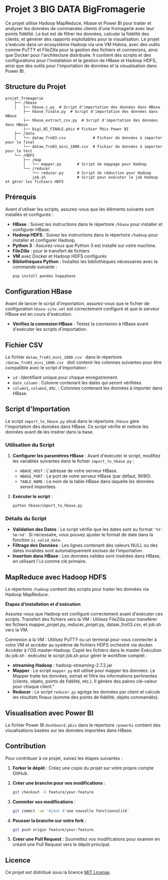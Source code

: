 # Projet 3 BIG DATA BigFromagerie

Ce projet utilise Hadoop MapReduce, Hbase et Power BI pour traiter et analyser les données de commandes clients d'une fromagerie avec leur points fidélité. Le but est de filtrer les données, calculer la fidélité des clients, et générer des rapports exploitables pour la visualisation. 
Le projet s'exécute dans un ecosystème Hadoop via une VM Hidora, avec des outils comme PuTTY et FileZilla pour la gestion des fichiers et connexions, ainsi que Docker pour l'architecture distribuée. Il contient des scripts et des configurations pour l'installation et la gestion de HBase et Hadoop HDFS, ainsi que des outils pour l'importation de données et la visualisation dans Power BI.

## Structure du Projet

```
projet_fromagerie
    ├── /hbase
    │   ├── hbase_c.py  # Script d'importation des données dans HBase
        ├── hbase_finale.py  # Script d'importation des données dans HBase
        ├── hbase_extract_csv.py  # Script d'importation des données dans HBase
        ├── Digi_BI_FINALE.pbix # Fichier Pbix Power BI 
    ├── /data
    │   └── dataw_fro03.csv            # Fichier de données à importer pour le final 
        └── dataw_fro03_mini_1000.csv  # Fichier de données à importer pour le test
    └── /HDFS
        ├── /map
        │   └── mapper.py       # Script de mappage pour Hadoop
        └── /reducer
            └── reducer.py      # Script de réduction pour Hadoop
            job.sh              # Script pour exécuter le job Hadoop et gérer les fichiers HDFS

```

## Prérequis

Avant d'utiliser les scripts, assurez-vous que les éléments suivants sont installés et configurés :

- **HBase** : Suivez les instructions dans le répertoire `/hbase` pour installer et configurer HBase.
- **Hadoop HDFS** : Suivez les instructions dans le répertoire `/hadoop` pour installer et configurer Hadoop.
- **Python 3** : Assurez-vous que Python 3 est installé sur votre machine.
- **FileZilla** : pour le transfert de fichiers
- **VM**  avec Docker et Hadoop HDFS configurés
- **Bibliothèques Python** : Installez les bibliothèques nécessaires avec la commande suivante :
  ```bash
  pip install pandas happybase
  ```

## Configuration HBase

Avant de lancer le script d'importation, assurez-vous que le fichier de configuration `hbase-site.xml` est correctement configuré et que le serveur HBase est en cours d'exécution.

- **Vérifiez la connexion HBase** : Testez la connexion à HBase avant d'exécuter les scripts d'importation.

## Fichier CSV

Le fichier `dataw_fro03_mini_1000.csv ` dans le répertoire `/dataw_fro03_mini_1000.csv ` doit contenir les colonnes suivantes pour être compatible avec le script d'importation :

- `id` : Identifiant unique pour chaque enregistrement.
- `date_column` : Colonne contenant les dates qui seront vérifiées.
- `column1`, `column2`, etc. : Colonnes contenant les données à importer dans HBase.

## Script d'Importation

Le script `import_to_hbase.py` situé dans le répertoire `/hbase` gère l'importation des données dans HBase. Ce script vérifie et nettoie les données avant de les insérer dans la base.

### Utilisation du Script

1. **Configurer les paramètres HBase** : Avant d'exécuter le script, modifiez les variables suivantes dans le fichier `import_to_hbase.py` :

   - `HBASE_HOST` : L'adresse de votre serveur HBase.
   - `HBASE_PORT` : Le port de votre serveur HBase (par défaut, 9090).
   - `TABLE_NAME` : Le nom de la table HBase dans laquelle les données seront importées.

2. **Exécuter le script** :
   ```bash
   python hbase/import_to_hbase.py
   ```

### Détails du Script

- **Validation des Dates** : Le script vérifie que les dates sont au format `'%Y-%m-%d'`. Si nécessaire, vous pouvez ajuster le format de date dans la fonction `is_valid_date`.
- **Filtrage des Données** : Les lignes contenant des valeurs NULL ou des dates invalides sont automatiquement exclues de l'importation.
- **Insertion dans HBase** : Les données valides sont insérées dans HBase, en utilisant l'`id` comme clé primaire.

## MapReduce avec Hadoop HDFS

Le répertoire `/hadoop` contient des scripts pour traiter les données via Hadoop MapReduce.

**Étapes d'installation et d'exécution**

Assurez-vous que Hadoop est configuré correctement avant d'exécuter ces scripts. 
Transfert des fichiers vers la VM : Utilisez FileZilla pour transférer les fichiers mapper_projet.py, reducer_projet.py, dataw_fro03.csv, et job.sh vers la VM.

Connexion à la VM : Utilisez PuTTY ou un terminal pour vous connecter à votre VM  et accéder au système de fichiers HDFS orchestré via docker.
Accéder à l'OS master-Hadoop: Copié les fichiers dans le master
Exécution du job.sh : exécutez le script job.sh pour gérer le workflow complet :
- **streaming Hadoop** : hadoop-streaming-2.7.2.jar 
- **Mapper** : Le script `mapper.py` est utilisé pour mapper les données. Le Mapper traite les données, extrait et filtre les informations pertinentes (clients, objets, points de fidélité, etc.). Il génère des paires clé-valeur pour chaque client."
- **Reducer** : Le script `reducer.py` agrège les données par client et calcule les résultats finaux (somme des points de fidélité, objets commandés).



## Visualisation avec Power BI

Le fichier Power BI `dashboard.pbix` dans le répertoire `/powerbi` contient des visualisations basées sur les données importées dans HBase.


## Contribution

Pour contribuer à ce projet, suivez les étapes suivantes :

1. **Forker le dépôt** : Créez une copie du projet sur votre propre compte GitHub.

2. **Créer une branche pour vos modifications** :
   ```bash
   git checkout -b feature/your-feature
   ```

3. **Commiter vos modifications** :
   ```bash
   git commit -am 'Ajout d'une nouvelle fonctionnalité'
   ```

4. **Pousser la branche sur votre fork** :
   ```bash
   git push origin feature/your-feature
   ```

5. **Créer une Pull Request** : Soumettez vos modifications pour examen en créant une Pull Request vers le dépôt principal.

## Licence

Ce projet est distribué sous la licence [MIT License](LICENSE).

